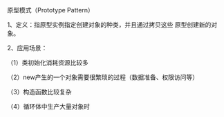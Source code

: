 原型模式（Prototype Pattern）

1、定义：指原型实例指定创建对象的种类，并且通过拷贝这些 原型创建新的对象。

2、应用场景：

（1）类初始化消耗资源比较多

（2）new产生的一个对象需要很繁琐的过程（数据准备、权限访问等）

（3）构造函数比较复杂

（4）循环体中生产大量对象时
